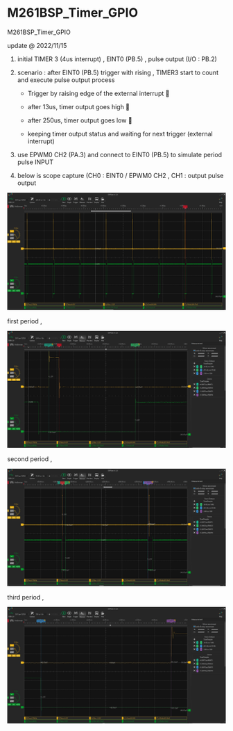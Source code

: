 # M261BSP_Timer_GPIO
 M261BSP_Timer_GPIO

update @ 2022/11/15

1. initial TIMER 3 (4us interrupt) , EINT0 (PB.5) , pulse output (I/O : PB.2)

2. scenario : after EINT0 (PB.5) trigger with rising , TIMER3 start to count and execute pulse output process

	- Trigger by raising edge of the external interrupt  

	- after 13us, timer output goes high  

	- after 250us, timer output goes low 

	- keeping timer output status and waiting for next trigger (external interrupt)

3. use EPWM0 CH2 (PA.3) and connect to EINT0 (PB.5) to simulate period pulse INPUT

4. below is scope capture (CH0 : EINT0 / EPWM0 CH2 , CH1 : output pulse output

![image](https://github.com/released/M261BSP_Timer_GPIO/blob/main/period_00.jpg)	

first period , 

![image](https://github.com/released/M261BSP_Timer_GPIO/blob/main/period_01.jpg)	

second period , 

![image](https://github.com/released/M261BSP_Timer_GPIO/blob/main/period_02.jpg)	

third period , 

![image](https://github.com/released/M261BSP_Timer_GPIO/blob/main/period_03.jpg)	


